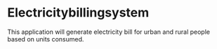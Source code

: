 # Electricitybillingsystem
This application will generate electricity bill for urban and rural people based on units consumed.
